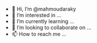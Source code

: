 - 👋 Hi, I’m @mahmoudaraky
- 👀 I’m interested in ...
- 🌱 I’m currently learning ...
- 💞️ I’m looking to collaborate on ...
- 📫 How to reach me ...

<!---
mahmoudaraky/mahmoudaraky is a ✨ special ✨ repository because its `README.md` (this file) appears on your GitHub profile.
You can click the Preview link to take a look at your changes.
--->
